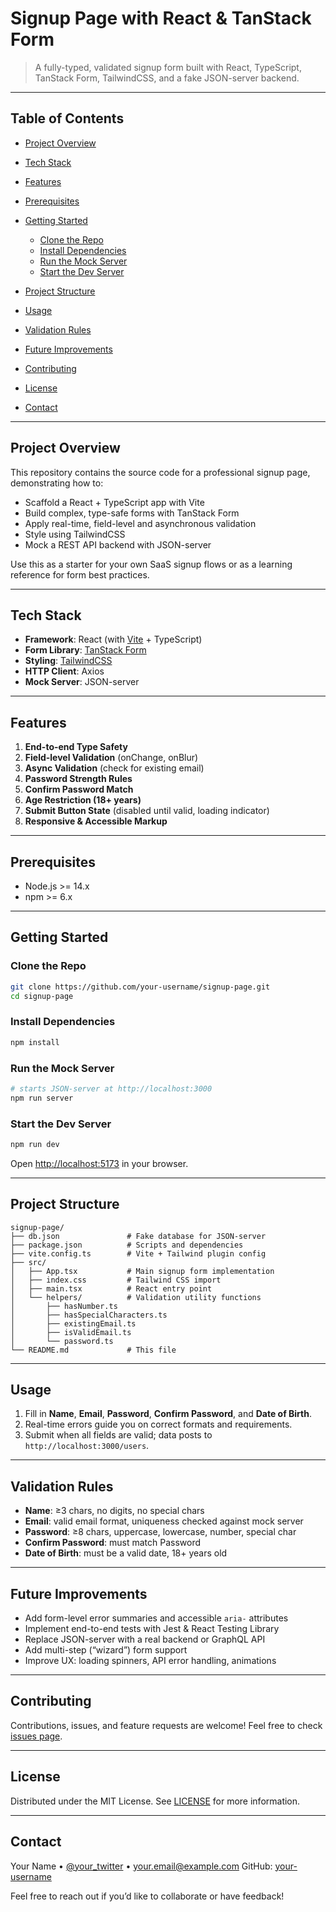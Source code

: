 # Signup Page with React & TanStack Form

> A fully-typed, validated signup form built with React, TypeScript, TanStack Form, TailwindCSS, and a fake JSON-server backend.

---

## Table of Contents

- [Project Overview](#project-overview)
- [Tech Stack](#tech-stack)
- [Features](#features)
- [Prerequisites](#prerequisites)
- [Getting Started](#getting-started)

  - [Clone the Repo](#clone-the-repo)
  - [Install Dependencies](#install-dependencies)
  - [Run the Mock Server](#run-the-mock-server)
  - [Start the Dev Server](#start-the-dev-server)

- [Project Structure](#project-structure)
- [Usage](#usage)
- [Validation Rules](#validation-rules)
- [Future Improvements](#future-improvements)
- [Contributing](#contributing)
- [License](#license)
- [Contact](#contact)

---

## Project Overview

This repository contains the source code for a professional signup page, demonstrating how to:

- Scaffold a React + TypeScript app with Vite
- Build complex, type-safe forms with TanStack Form
- Apply real-time, field-level and asynchronous validation
- Style using TailwindCSS
- Mock a REST API backend with JSON-server

Use this as a starter for your own SaaS signup flows or as a learning reference for form best practices.

---

## Tech Stack

- **Framework**: React (with [Vite](https://vite.dev/) + TypeScript)
- **Form Library**: [TanStack Form](https://tanstack.com/form)
- **Styling**: [TailwindCSS](https://tailwindcss.com)
- **HTTP Client**: Axios
- **Mock Server**: JSON-server

---

## Features

1. **End-to-end Type Safety**
2. **Field-level Validation** (onChange, onBlur)
3. **Async Validation** (check for existing email)
4. **Password Strength Rules**
5. **Confirm Password Match**
6. **Age Restriction (18+ years)**
7. **Submit Button State** (disabled until valid, loading indicator)
8. **Responsive & Accessible Markup**

---

## Prerequisites

- Node.js >= 14.x
- npm >= 6.x

---

## Getting Started

### Clone the Repo

```bash
git clone https://github.com/your-username/signup-page.git
cd signup-page
```

### Install Dependencies

```bash
npm install
```

### Run the Mock Server

```bash
# starts JSON-server at http://localhost:3000
npm run server
```

### Start the Dev Server

```bash
npm run dev
```

Open [http://localhost:5173](http://localhost:5173) in your browser.

---

## Project Structure

```
signup-page/
├── db.json               # Fake database for JSON-server
├── package.json          # Scripts and dependencies
├── vite.config.ts        # Vite + Tailwind plugin config
├── src/
│   ├── App.tsx           # Main signup form implementation
│   ├── index.css         # Tailwind CSS import
│   ├── main.tsx          # React entry point
│   └── helpers/          # Validation utility functions
│       ├── hasNumber.ts
│       ├── hasSpecialCharacters.ts
│       ├── existingEmail.ts
│       ├── isValidEmail.ts
│       └── password.ts
└── README.md             # This file
```

---

## Usage

1. Fill in **Name**, **Email**, **Password**, **Confirm Password**, and **Date of Birth**.
2. Real-time errors guide you on correct formats and requirements.
3. Submit when all fields are valid; data posts to `http://localhost:3000/users`.

---

## Validation Rules

- **Name**: ≥3 chars, no digits, no special chars
- **Email**: valid email format, uniqueness checked against mock server
- **Password**: ≥8 chars, uppercase, lowercase, number, special char
- **Confirm Password**: must match Password
- **Date of Birth**: must be a valid date, 18+ years old

---

## Future Improvements

- Add form-level error summaries and accessible `aria-` attributes
- Implement end-to-end tests with Jest & React Testing Library
- Replace JSON-server with a real backend or GraphQL API
- Add multi-step (“wizard”) form support
- Improve UX: loading spinners, API error handling, animations

---

## Contributing

Contributions, issues, and feature requests are welcome! Feel free to check [issues page](https://github.com/your-username/signup-page/issues).

---

## License

Distributed under the MIT License. See [LICENSE](LICENSE) for more information.

---

## Contact

Your Name • [@your_twitter](https://twitter.com/your_twitter) • [your.email@example.com](mailto:your.email@example.com)
GitHub: [your-username](https://github.com/your-username)

Feel free to reach out if you’d like to collaborate or have feedback!
